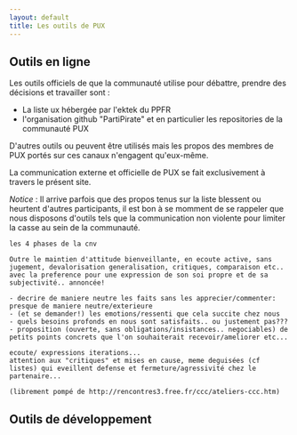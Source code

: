 ```yaml
---
layout: default
title: Les outils de PUX
---
```


Outils en ligne
---------------

Les outils officiels de que la communauté utilise pour débattre, prendre des décisions et travailler sont :

* La liste ux hébergée par l'ektek du PPFR
* l'organisation github "PartiPirate" et en particulier les repositories de la communauté PUX

D'autres outils ou peuvent être utilisés mais les propos des membres de PUX portés sur ces canaux n'engagent qu'eux-même.

La communication externe et officielle de PUX se fait exclusivement à travers le présent site.

*Notice* : Il arrive parfois que des propos tenus sur la liste blessent ou heurtent
d'autres participants, il est bon à se momment de se rappeler que nous disposons d'outils
tels que la communication non violente pour limiter la casse au sein de la communauté.

    les 4 phases de la cnv
    
    Outre le maintien d'attitude bienveillante, en ecoute active, sans jugement, devalorisation generalisation, critiques, comparaison etc..
    avec la preference pour une expression de son soi propre et de sa subjectivité.. annoncée!
    
    - decrire de maniere neutre les faits sans les apprecier/commenter: presque de maniere neutre/exterieure
    - (et se demander!) les emotions/ressenti que cela succite chez nous
    - quels besoins profonds en nous sont satisfaits.. ou justement pas???
    - proposition (ouverte, sans obligations/insistances.. negociables) de petits points concrets que l'on souhaiterait recevoir/ameliorer etc...
    
    ecoute/ expressions iterations...
    attention aux "critiques" et mises en cause, meme deguisées (cf listes) qui eveillent defense et fermeture/agressivité chez le partenaire...

    (librement pompé de http://rencontres3.free.fr/ccc/ateliers-ccc.htm)

Outils de développement
-----------------------


